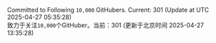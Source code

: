 Committed to Following `10,000` GitHubers. Current: <!-- FOLLOWING_COUNT -->301<!-- FOLLOWING_COUNT --> (Update at UTC <!-- LAST_UPDATED -->2025-04-27 05:35:28<!-- LAST_UPDATED -->)<br>
致力于关注`10,000`个GitHuber。当前：<!-- FOLLOWING_COUNT -->301<!-- FOLLOWING_COUNT --> (更新于北京时间 <!-- LAST_UPDATED_CST -->2025-04-27 13:35:28<!-- LAST_UPDATED_CST -->)
